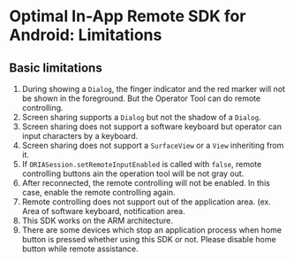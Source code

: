# Optimal In-App Remote SDK for Android: Limitations

## Basic limitations
 1. During showing a `Dialog`, the finger indicator and the red marker will not be shown in the foreground. But the Operator Tool can do remote controlling.
 2. Screen sharing supports a `Dialog` but not the shadow of a `Dialog`.
 3. Screen sharing does not support a software keyboard but operator can input characters by a keyboard.
 4. Screen sharing does not support a `SurfaceView` or a `View` inheriting from it.
 5. If `ORIASession.setRemoteInputEnabled` is called with `false`, remote controlling buttons ain the operation tool will be not gray out.
 6. After reconnected, the remote controlling will not be enabled. In this case, enable the remote controlling again.
 7. Remote controlling does not support out of the application area. (ex. Area of software keyboard, notification area.
 8. This SDK works on the ARM architecture.
 9. There are some devices which stop an application process when home button is pressed whether using this SDK or not. Please disable home button while remote assistance.
